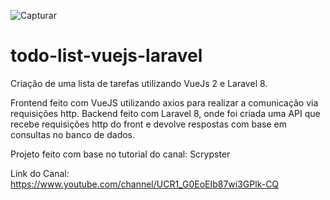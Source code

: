 ![Capturar](https://user-images.githubusercontent.com/44420212/115125960-1160b180-9fa2-11eb-8037-03e069bdeef3.PNG)

# todo-list-vuejs-laravel
Criação de uma lista de tarefas utilizando VueJs 2 e Laravel 8.

Frontend feito com VueJS utilizando axios para realizar a comunicação via requisições http.
Backend feito com Laravel 8, onde foi criada uma API que recebe requisições http do front e devolve respostas com base em consultas no banco de dados.

Projeto feito com base no tutorial do canal: Scrypster

Link do Canal: https://www.youtube.com/channel/UCR1_G0EoEIb87wi3GPlk-CQ
